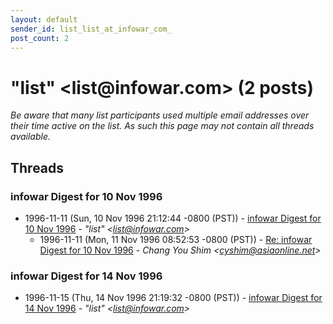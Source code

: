 ```yaml
---
layout: default
sender_id: list_list_at_infowar_com_
post_count: 2
---
```


# "list" <list<span>@</span>infowar.com> (2 posts)

_Be aware that many list participants used multiple email addresses over their time active on the list. As such this page may not contain all threads available._

## Threads

### infowar Digest for 10 Nov 1996
+ 1996-11-11 (Sun, 10 Nov 1996 21:12:44 -0800 (PST)) - [infowar Digest for 10 Nov 1996](/archive/1996/11/111bbf4e18b12a1263cc6aa36267e1c6f1ce558a448e4f567861136f96ec8927) - _"list" \<list@infowar.com\>_
  + 1996-11-11 (Mon, 11 Nov 1996 08:52:53 -0800 (PST)) - [Re: infowar Digest for 10 Nov 1996](/archive/1996/11/194d161ed1382b56a255e303c076ca25117cbbf06310c88eba15d9f5893d62b7) - _Chang You Shim \<cyshim@asiaonline.net\>_

### infowar Digest for 14 Nov 1996
+ 1996-11-15 (Thu, 14 Nov 1996 21:19:32 -0800 (PST)) - [infowar Digest for 14 Nov 1996](/archive/1996/11/a67b667353812abdfe452cd82829adc6c83ea0e58dc92491eab7c315f17f1d23) - _"list" \<list@infowar.com\>_


